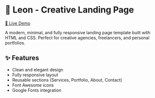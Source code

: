 # 🚀 Leon - Creative Landing Page

[🔗 Live Demo](https://mahdikheireddine.github.io/landing-page/)

A modern, minimal, and fully responsive landing page template built with HTML and CSS. Perfect for creative agencies, freelancers, and personal portfolios.

## ✨ Features

- Clean and elegant design
- Fully responsive layout
- Reusable sections (Services, Portfolio, About, Contact)
- Font Awesome icons
- Google Fonts integration
